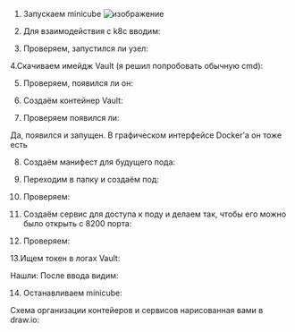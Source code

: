 1. Запускаем minicube
 ![изображение](https://user-images.githubusercontent.com/90138874/229286956-fb26f480-8ccf-4afc-9434-aa98d2a3d8ff.png)

2. Для взаимодействия с k8c вводим:
 
3. Проверяем, запустился ли узел:
 

4.Скачиваем имейдж Vault (я решил попробовать обычную cmd):
 
5. Проверяем, появился ли он:
 
6. Создаём контейнер Vault:
 
7. Проверяем появился ли:
 
Да, появился и запущен. В графическом интерфейсе Docker’а он тоже есть
 
8. Создаём манифест для будущего пода:

 
9. Переходим в папку и создаём под:
 
10. Проверяем:
 
11. Создаём сервис для доступа к поду и делаем так, чтобы его можно было открыть с 8200 порта:
 
12. Проверяем:
 
13.Ищем токен в логах Vault:
 
Нашли: 
После ввода видим:
 
14. Останавливаем minicube:


 
Схема организации контейеров и сервисов нарисованная вами в draw.io:
 

